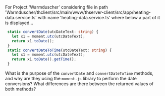 For Project 'Warmduscher' considering file in path 'Warmduscher/thclient/src/main/www/thserver-client/src/app/heating-data.service.ts' with name 'heating-data.service.ts' where below a part of it is displayed...
```typescript
 static convertDate(utcDateText: string) {
   let x1 = moment.utc(utcDateText);
   return x1.toDate();
 }
 static convertDateToTime(utcDateText: string) {
   let x1 = moment.utc(utcDateText);
   return x1.toDate().getTime();
 }
```
What is the purpose of the `convertDate` and `convertDateToTime` methods, and why are they using the `moment.js` library to perform the date conversions? What differences are there between the returned values of both methods?